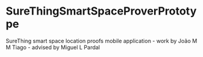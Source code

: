 # SureThingSmartSpaceProverPrototype
SureThing smart space location proofs mobile application - work by João M M Tiago - advised by Miguel L Pardal
